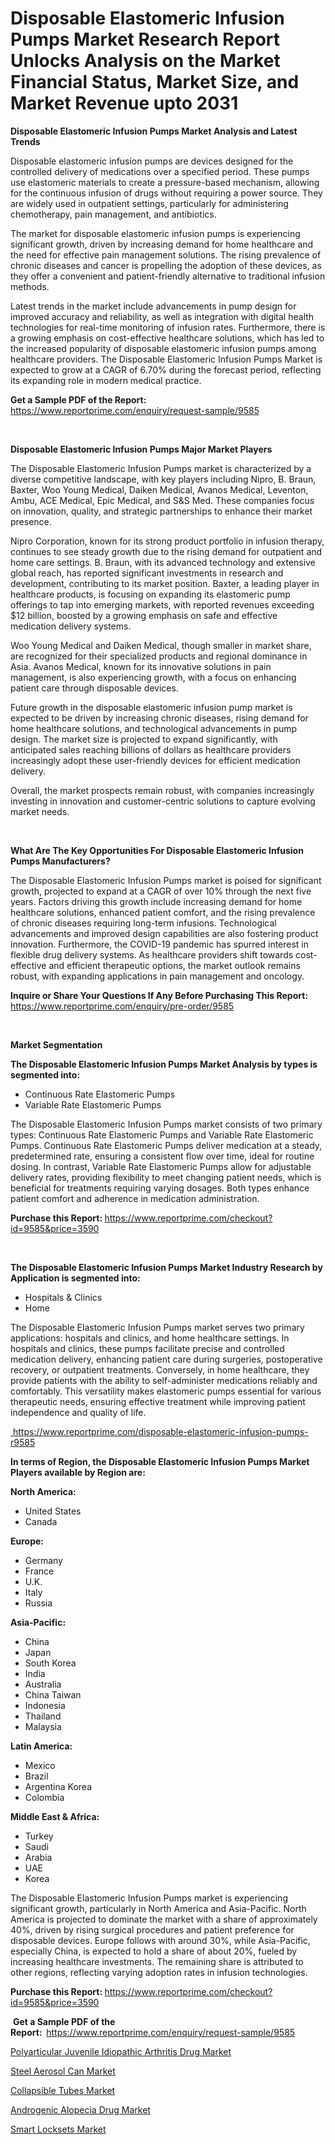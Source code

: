 <p><h1>Disposable Elastomeric Infusion Pumps Market Research Report Unlocks Analysis on the Market Financial Status, Market Size, and Market Revenue upto 2031</h1></p><p><strong>Disposable Elastomeric Infusion Pumps Market Analysis and Latest Trends</strong></p>
<p><p>Disposable elastomeric infusion pumps are devices designed for the controlled delivery of medications over a specified period. These pumps use elastomeric materials to create a pressure-based mechanism, allowing for the continuous infusion of drugs without requiring a power source. They are widely used in outpatient settings, particularly for administering chemotherapy, pain management, and antibiotics.</p><p>The market for disposable elastomeric infusion pumps is experiencing significant growth, driven by increasing demand for home healthcare and the need for effective pain management solutions. The rising prevalence of chronic diseases and cancer is propelling the adoption of these devices, as they offer a convenient and patient-friendly alternative to traditional infusion methods. </p><p>Latest trends in the market include advancements in pump design for improved accuracy and reliability, as well as integration with digital health technologies for real-time monitoring of infusion rates. Furthermore, there is a growing emphasis on cost-effective healthcare solutions, which has led to the increased popularity of disposable elastomeric infusion pumps among healthcare providers. The Disposable Elastomeric Infusion Pumps Market is expected to grow at a CAGR of 6.70% during the forecast period, reflecting its expanding role in modern medical practice.</p></p>
<p><strong>Get a Sample PDF of the Report:&nbsp;</strong> <a href="https://www.reportprime.com/enquiry/request-sample/9585?utm_campaign=1141&utm_medium=2&utm_source=Github&utm_content=ia&utm_term=28112024&utm_id=disposable-elastomeric-infusion-pumps">https://www.reportprime.com/enquiry/request-sample/9585</a></p>
<p>&nbsp;</p>
<p><strong>Disposable Elastomeric Infusion Pumps Major Market Players</strong></p>
<p><p>The Disposable Elastomeric Infusion Pumps market is characterized by a diverse competitive landscape, with key players including Nipro, B. Braun, Baxter, Woo Young Medical, Daiken Medical, Avanos Medical, Leventon, Ambu, ACE Medical, Epic Medical, and S&S Med. These companies focus on innovation, quality, and strategic partnerships to enhance their market presence.</p><p>Nipro Corporation, known for its strong product portfolio in infusion therapy, continues to see steady growth due to the rising demand for outpatient and home care settings. B. Braun, with its advanced technology and extensive global reach, has reported significant investments in research and development, contributing to its market position. Baxter, a leading player in healthcare products, is focusing on expanding its elastomeric pump offerings to tap into emerging markets, with reported revenues exceeding $12 billion, boosted by a growing emphasis on safe and effective medication delivery systems.</p><p>Woo Young Medical and Daiken Medical, though smaller in market share, are recognized for their specialized products and regional dominance in Asia. Avanos Medical, known for its innovative solutions in pain management, is also experiencing growth, with a focus on enhancing patient care through disposable devices.</p><p>Future growth in the disposable elastomeric infusion pump market is expected to be driven by increasing chronic diseases, rising demand for home healthcare solutions, and technological advancements in pump design. The market size is projected to expand significantly, with anticipated sales reaching billions of dollars as healthcare providers increasingly adopt these user-friendly devices for efficient medication delivery.</p><p>Overall, the market prospects remain robust, with companies increasingly investing in innovation and customer-centric solutions to capture evolving market needs.</p></p>
<p>&nbsp;</p>
<p><strong>What Are The Key Opportunities For Disposable Elastomeric Infusion Pumps Manufacturers?</strong></p>
<p><p>The Disposable Elastomeric Infusion Pumps market is poised for significant growth, projected to expand at a CAGR of over 10% through the next five years. Factors driving this growth include increasing demand for home healthcare solutions, enhanced patient comfort, and the rising prevalence of chronic diseases requiring long-term infusions. Technological advancements and improved design capabilities are also fostering product innovation. Furthermore, the COVID-19 pandemic has spurred interest in flexible drug delivery systems. As healthcare providers shift towards cost-effective and efficient therapeutic options, the market outlook remains robust, with expanding applications in pain management and oncology.</p></p>
<p><strong>Inquire or Share Your Questions If Any Before Purchasing This Report:</strong> <a href="https://www.reportprime.com/enquiry/pre-order/9585?utm_campaign=1141&utm_medium=2&utm_source=Github&utm_content=ia&utm_term=28112024&utm_id=disposable-elastomeric-infusion-pumps">https://www.reportprime.com/enquiry/pre-order/9585</a></p>
<p>&nbsp;</p>
<p><strong>Market Segmentation</strong></p>
<p><strong>The Disposable Elastomeric Infusion Pumps Market Analysis by types is segmented into:</strong></p>
<p><ul><li>Continuous Rate Elastomeric Pumps</li><li>Variable Rate Elastomeric Pumps</li></ul></p>
<p><p>The Disposable Elastomeric Infusion Pumps market consists of two primary types: Continuous Rate Elastomeric Pumps and Variable Rate Elastomeric Pumps. Continuous Rate Elastomeric Pumps deliver medication at a steady, predetermined rate, ensuring a consistent flow over time, ideal for routine dosing. In contrast, Variable Rate Elastomeric Pumps allow for adjustable delivery rates, providing flexibility to meet changing patient needs, which is beneficial for treatments requiring varying dosages. Both types enhance patient comfort and adherence in medication administration.</p></p>
<p><strong>Purchase this Report:&nbsp;</strong><a href="https://www.reportprime.com/checkout?id=9585&price=3590&utm_campaign=1141&utm_medium=2&utm_source=Github&utm_content=ia&utm_term=28112024&utm_id=disposable-elastomeric-infusion-pumps">https://www.reportprime.com/checkout?id=9585&price=3590</a></p>
<p>&nbsp;</p>
<p><strong>The Disposable Elastomeric Infusion Pumps Market Industry Research by Application is segmented into:</strong></p>
<p><ul><li>Hospitals & Clinics</li><li>Home</li></ul></p>
<p><p>The Disposable Elastomeric Infusion Pumps market serves two primary applications: hospitals and clinics, and home healthcare settings. In hospitals and clinics, these pumps facilitate precise and controlled medication delivery, enhancing patient care during surgeries, postoperative recovery, or outpatient treatments. Conversely, in home healthcare, they provide patients with the ability to self-administer medications reliably and comfortably. This versatility makes elastomeric pumps essential for various therapeutic needs, ensuring effective treatment while improving patient independence and quality of life.</p></p>
<p><a href="https://www.reportprime.com/disposable-elastomeric-infusion-pumps-r9585?utm_campaign=1141&utm_medium=2&utm_source=Github&utm_content=ia&utm_term=28112024&utm_id=disposable-elastomeric-infusion-pumps">&nbsp;https://www.reportprime.com/disposable-elastomeric-infusion-pumps-r9585</a></p>
<p><strong>In terms of Region, the Disposable Elastomeric Infusion Pumps Market Players available by Region are:</strong></p>
<p>
    <p> <strong> North America: </strong>
        <ul>
            <li>United States</li>
            <li>Canada</li>
        </ul>
        </p> 
    <p> <strong> Europe: </strong>
        <ul>
            <li>Germany</li>
            <li>France</li>
            <li>U.K.</li>
            <li>Italy</li>
            <li>Russia</li>
        </ul>
        </p> 
    <p> <strong> Asia-Pacific: </strong>
        <ul>
            <li>China</li>
            <li>Japan</li>
            <li>South Korea</li>
            <li>India</li>
            <li>Australia</li>
            <li>China Taiwan</li>
            <li>Indonesia</li>
            <li>Thailand</li>
            <li>Malaysia</li>
        </ul>
        </p> 
    <p> <strong> Latin America: </strong>
        <ul>
            <li>Mexico</li>
            <li>Brazil</li>
            <li>Argentina Korea</li>
            <li>Colombia</li>
        </ul>
        </p> 
    <p> <strong> Middle East & Africa: </strong>
        <ul>
            <li>Turkey</li>
            <li>Saudi</li>
            <li>Arabia</li>
            <li>UAE</li>
            <li>Korea</li>
        </ul>
    </p>
    </p>
<p><p>The Disposable Elastomeric Infusion Pumps market is experiencing significant growth, particularly in North America and Asia-Pacific. North America is projected to dominate the market with a share of approximately 40%, driven by rising surgical procedures and patient preference for disposable devices. Europe follows with around 30%, while Asia-Pacific, especially China, is expected to hold a share of about 20%, fueled by increasing healthcare investments. The remaining share is attributed to other regions, reflecting varying adoption rates in infusion technologies.</p></p>
<p><strong>Purchase this Report: </strong><a href="https://www.reportprime.com/checkout?id=9585&price=3590&utm_campaign=1141&utm_medium=2&utm_source=Github&utm_content=ia&utm_term=28112024&utm_id=disposable-elastomeric-infusion-pumps">https://www.reportprime.com/checkout?id=9585&price=3590</a></p>
<p>&nbsp;<strong>Get a Sample PDF of the Report:&nbsp;&nbsp;</strong><a href="https://www.reportprime.com/enquiry/request-sample/9585?utm_campaign=1141&utm_medium=2&utm_source=Github&utm_content=ia&utm_term=28112024&utm_id=disposable-elastomeric-infusion-pumps">https://www.reportprime.com/enquiry/request-sample/9585</a></p>
<p><strong></strong></p>
<p><p><a href="https://issuu.com/reportprime-2/docs/polyarticular-juvenile-idiopathic-a_71dafc0d831449?utm_campaign=1141&utm_medium=2&utm_source=Github&utm_content=ia&utm_term=28112024&utm_id=disposable-elastomeric-infusion-pumps">Polyarticular Juvenile Idiopathic Arthritis Drug Market</a></p><p><a href="https://www.linkedin.com/pulse/in-depth-evaluation-steel-aerosol-can-market-amacro-jfmrc?utm_campaign=1141&utm_medium=2&utm_source=Github&utm_content=ia&utm_term=28112024&utm_id=disposable-elastomeric-infusion-pumps">Steel Aerosol Can Market</a></p><p><a href="https://www.linkedin.com/pulse/collapsible-tubes-value-chain-analysis-from-raw-materials-end-user-kcbrc?utm_campaign=1141&utm_medium=2&utm_source=Github&utm_content=ia&utm_term=28112024&utm_id=disposable-elastomeric-infusion-pumps">Collapsible Tubes Market</a></p><p><a href="https://issuu.com/reportprime-2/docs/androgenic-alopecia-drug-market-siz_7a0065ffc46754?utm_campaign=1141&utm_medium=2&utm_source=Github&utm_content=ia&utm_term=28112024&utm_id=disposable-elastomeric-infusion-pumps">Androgenic Alopecia Drug Market</a></p><p><a href="https://www.linkedin.com/pulse/smart-locksets-market-segmentation-in-depth-analysis-householdcommercial-te2zc?utm_campaign=1141&utm_medium=2&utm_source=Github&utm_content=ia&utm_term=28112024&utm_id=disposable-elastomeric-infusion-pumps">Smart Locksets Market</a></p></p>